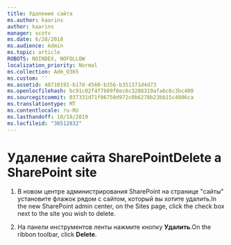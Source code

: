 ```yaml
---
title: Удаление сайта
ms.author: kaarins
author: kaarins
manager: scotv
ms.date: 6/28/2018
ms.audience: Admin
ms.topic: article
ROBOTS: NOINDEX, NOFOLLOW
localization_priority: Normal
ms.collection: Adm_O365
ms.custom: ''
ms.assetid: 48710191-b17d-4560-b356-b351371d4d73
ms.openlocfilehash: bc91c02f4f7b09f8ec6c3288319afa6c6c3bc400
ms.sourcegitcommit: 037331d71f06750d972c0b6278b23bb15c4806ca
ms.translationtype: MT
ms.contentlocale: ru-RU
ms.lasthandoff: 10/18/2019
ms.locfileid: "36512832"
---
```

# <a name="delete-a-sharepoint-site"></a><span data-ttu-id="d32e2-102">Удаление сайта SharePoint</span><span class="sxs-lookup"><span data-stu-id="d32e2-102">Delete a SharePoint site</span></span>

1. <span data-ttu-id="d32e2-103">В новом центре администрирования SharePoint на странице "сайты" установите флажок рядом с сайтом, который вы хотите удалить.</span><span class="sxs-lookup"><span data-stu-id="d32e2-103">In the new  SharePoint admin center, on the Sites page, click the check box next to the site you wish to delete.</span></span>
    
2. <span data-ttu-id="d32e2-104">На панели инструментов ленты нажмите кнопку **Удалить**.</span><span class="sxs-lookup"><span data-stu-id="d32e2-104">On the ribbon toolbar, click **Delete**.</span></span>
    

